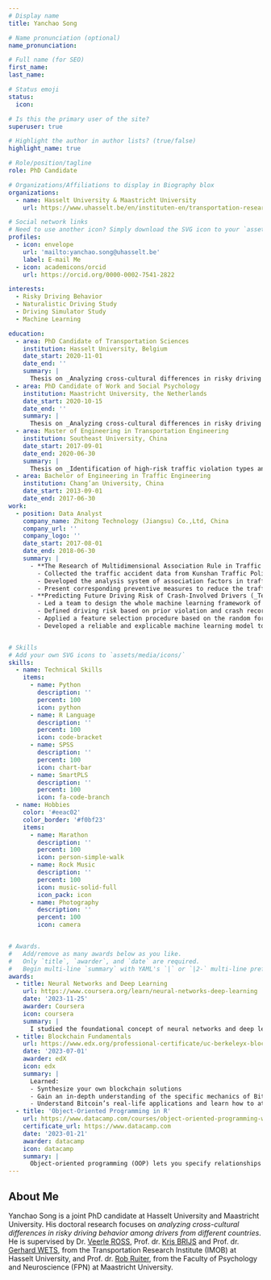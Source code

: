 ```yaml
---
# Display name
title: Yanchao Song

# Name pronunciation (optional)
name_pronunciation:

# Full name (for SEO)
first_name:
last_name:

# Status emoji
status:
  icon:

# Is this the primary user of the site?
superuser: true

# Highlight the author in author lists? (true/false)
highlight_name: true

# Role/position/tagline
role: PhD Candidate

# Organizations/Affiliations to display in Biography blox
organizations:
  - name: Hasselt University & Maastricht University
    url: https://www.uhasselt.be/en/instituten-en/transportation-research-institute-imob

# Social network links
# Need to use another icon? Simply download the SVG icon to your `assets/media/icons/` folder.
profiles:
  - icon: envelope
    url: 'mailto:yanchao.song@uhasselt.be'
    label: E-mail Me
  - icon: academicons/orcid
    url: https://orcid.org/0000-0002-7541-2822

interests:
  - Risky Driving Behavior
  - Naturalistic Driving Study
  - Driving Simulator Study
  - Machine Learning

education:
  - area: PhD Candidate of Transportation Sciences
    institution: Hasselt University, Belgium
    date_start: 2020-11-01
    date_end: ''
    summary: |
      Thesis on _Analyzing cross-cultural differences in risky driving behavior among drivers from different countries_.
  - area: PhD Candidate of Work and Social Psychology
    institution: Maastricht University, the Netherlands
    date_start: 2020-10-15
    date_end: ''
    summary: |
      Thesis on _Analyzing cross-cultural differences in risky driving behavior among drivers from different countries_.
  - area: Master of Engineering in Transportation Engineering
    institution: Southeast University, China
    date_start: 2017-09-01
    date_end: 2020-06-30
    summary: |
      Thesis on _Identification of high-risk traffic violation types and their spatial-temporal characteristics_.
  - area: Bachelor of Engineering in Traffic Engineering
    institution: Chang’an University, China
    date_start: 2013-09-01
    date_end: 2017-06-30
work:
  - position: Data Analyst
    company_name: Zhitong Technology (Jiangsu) Co.,Ltd, China
    company_url: ''
    company_logo: ''
    date_start: 2017-08-01
    date_end: 2018-06-30
    summary: |
      - **The Research of Multidimensional Association Rule in Traffic Accidents (_Team Member_)**
        - Collected the traffic accident data from Kunshan Traffic Police Department, on which build the multidimensional association rule model of traffic accidents.
        - Developed the analysis system of association factors in traffic accidents, which could mine the conditional factors of traffic accidents.
        - Present corresponding preventive measures to reduce the traffic accidents based on research findings.
      - **Predicting Future Driving Risk of Crash-Involved Drivers (_Team Leader_)**
        - Led a team to design the whole machine learning framework of driving risk predict model.
        - Defined driving risk based on prior violation and crash records of drivers.
        - Applied a feature selection procedure based on the random forest technique to extract significant risky driving factors.
        - Developed a reliable and explicable machine learning model to predict the future driving risk of crash- involved drivers.


# Skills
# Add your own SVG icons to `assets/media/icons/`
skills:
  - name: Technical Skills
    items:
      - name: Python
        description: ''
        percent: 100
        icon: python
      - name: R Language
        description: ''
        percent: 100
        icon: code-bracket
      - name: SPSS
        description: ''
        percent: 100
        icon: chart-bar
      - name: SmartPLS
        description: ''
        percent: 100
        icon: fa-code-branch
  - name: Hobbies
    color: '#eeac02'
    color_border: '#f0bf23'
    items:
      - name: Marathon
        description: ''
        percent: 100
        icon: person-simple-walk
      - name: Rock Music
        description: ''
        percent: 100
        icon: music-solid-full
        icon_pack: icon
      - name: Photography
        description: ''
        percent: 100
        icon: camera


# Awards.
#   Add/remove as many awards below as you like.
#   Only `title`, `awarder`, and `date` are required.
#   Begin multi-line `summary` with YAML's `|` or `|2-` multi-line prefix and indent 2 spaces below.
awards:
  - title: Neural Networks and Deep Learning
    url: https://www.coursera.org/learn/neural-networks-deep-learning
    date: '2023-11-25'
    awarder: Coursera
    icon: coursera
    summary: |
      I studied the foundational concept of neural networks and deep learning. By the end, I was familiar with the significant technological trends driving the rise of deep learning; build, train, and apply fully connected deep neural networks; implement efficient (vectorized) neural networks; identify key parameters in a neural network’s architecture; and apply deep learning to your own applications.
  - title: Blockchain Fundamentals
    url: https://www.edx.org/professional-certificate/uc-berkeleyx-blockchain-fundamentals
    date: '2023-07-01'
    awarder: edX
    icon: edx
    summary: |
      Learned:
      - Synthesize your own blockchain solutions
      - Gain an in-depth understanding of the specific mechanics of Bitcoin
      - Understand Bitcoin’s real-life applications and learn how to attack and destroy Bitcoin, Ethereum, smart contracts and Dapps, and alternatives to Bitcoin’s Proof-of-Work consensus algorithm
  - title: 'Object-Oriented Programming in R'
    url: https://www.datacamp.com/courses/object-oriented-programming-with-s3-and-r6-in-r
    certificate_url: https://www.datacamp.com
    date: '2023-01-21'
    awarder: datacamp
    icon: datacamp
    summary: |
      Object-oriented programming (OOP) lets you specify relationships between functions and the objects that they can act on, helping you manage complexity in your code. This is an intermediate level course, providing an introduction to OOP, using the S3 and R6 systems. S3 is a great day-to-day R programming tool that simplifies some of the functions that you write. R6 is especially useful for industry-specific analyses, working with web APIs, and building GUIs.
---
```


## About Me

Yanchao Song is a joint PhD candidate at Hasselt University and Maastricht University. His doctoral research focuses on _analyzing cross-cultural differences in risky driving behavior among drivers from different countries_. He is supervised by Dr. [Veerle ROSS](https://www.uhasselt.be/en/who-is-who/veerle-ross), Prof. dr. [Kris BRIJS](https://www.uhasselt.be/en/who-is-who/detail/kris-brijs) and Prof. dr. [Gerhard WETS](https://www.uhasselt.be/en/who-is-who/detail/geert-wets), from the Transportation Research Institute (IMOB) at Hasselt University, and Prof. dr. [Rob Ruiter](https://www.maastrichtuniversity.nl/rac-ruiter), from the Faculty of Psychology and Neuroscience (FPN) at Maastricht University.
